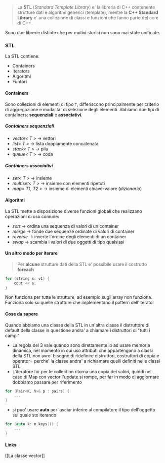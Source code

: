 >La **STL** (*Standard Template Library*) e' la libreria di C++ contenente strutture dati e algoritmi generici (template), mentre la **C++ Standard Library** e' una collezione di classi e funzioni che fanno parte del core di C++.

Sono due librerie distinte che per motivi storici non sono mai state unificate.
### STL
La STL contiene:
- Containers
- Iterators
- Algoritmi
- Funtori
#### Containers
Sono collezioni di elementi di tipo ``T``, differiscono principalmente per criterio di aggregazione e modalita' di selezione degli elementi.
Abbiamo due tipi di containers: **sequenziali** e **associativi**.

##### Containers sequenziali
- *vector< T >* -> vettori
- *list< T >* -> lista doppiamente concatenata
- *stack< T >* -> pila
- *queue< T >* -> coda

##### Containers associativi
- *set< T >* -> insieme
- *multiset< T >* -> insieme con elementi ripetuti
- *map< T1, T2 >* -> insieme di elementi chiave-valore (*dizionario*)

#### Algoritmi
La STL mette a disposizione diverse funzioni globali che realizzano operazioni di uso comune: 
- *sort* -> ordina una sequenza di valori di un container
- *merge* -> fonde due sequenze ordinate di valori di container
- *reverse* -> inverte l'ordine degli elementi di un container
- *swap* -> scambia i valori di due oggetti di tipo qualsiasi

#### Un altro modo per iterare
>Per **alcune** strutture dati della STL e' possibile usare il costrutto **foreach**
```cpp
for (string s: v1) {
	cout << s;
}
```

Non funziona per tutte le strutture, ad esempio sugli array non funziona. Funziona solo su quelle strutture che implementano il pattern dell'iterator
#### Cose da sapere
Quando abbiamo una classe della STL in un'altra classe il distruttore di default della classe in questione andra' a chiamare i distruttori di "tutti i campi"
- La regola dei 3 vale quando sono direttamente io ad usare memoria dinamica, nel momento in cui uso attributi che appartengono a classi della STL non avro' bisogno di ridefinire distruttori, costruttori di copia e operator= perche' la classe andra' a richiamare quelli definiti nelle classi STL
- L'iteratore for per le collection ritorna una copia dei valori, quindi nel caso di Map con vector l'update si rompe, per far in modo di aggiornare dobbiamo passare per riferimento
```cpp
for (Pair<K, V>& p : pairs) {
	...
}
```
- si puo' usare **auto** per lasciar inferire al compilatore il tipo dell'oggetto sul quale sto iterando
```cpp
for (auto k: m.keys()) {
	...
}
```

#### Links
[[La classe vector<T>]]